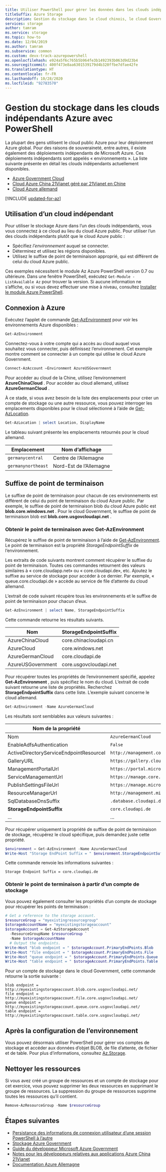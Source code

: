 ```yaml
---
title: Utiliser PowerShell pour gérer les données dans les clouds indépendants Azure
titleSuffix: Azure Storage
description: Gestion du stockage dans le cloud chinois, le cloud Government et le cloud allemand avec Azure PowerShell.
services: storage
author: tamram
ms.service: storage
ms.topic: how-to
ms.date: 12/04/2019
ms.author: tamram
ms.subservice: common
ms.custom: devx-track-azurepowershell
ms.openlocfilehash: e924a5f6c765b5b964fe3b1492393b063d9d23b4
ms.sourcegitcommit: 400f473e8aa6301539179d4b320ffbe7dfae42fe
ms.translationtype: HT
ms.contentlocale: fr-FR
ms.lasthandoff: 10/28/2020
ms.locfileid: "92783570"
---
```

# <a name="managing-storage-in-the-azure-independent-clouds-using-powershell"></a>Gestion du stockage dans les clouds indépendants Azure avec PowerShell

La plupart des gens utilisent le cloud public Azure pour leur déploiement Azure global. Pour des raisons de souveraineté, entre autres, il existe également des déploiements indépendants de Microsoft Azure. Ces déploiements indépendants sont appelés « environnements ». La liste suivante présente en détail les clouds indépendants actuellement disponibles.

* [Azure Government Cloud](https://azure.microsoft.com/features/gov/)
* [Cloud Azure China 21Vianet géré par 21Vianet en Chine](http://www.windowsazure.cn/)
* [Cloud Azure allemand](../../germany/germany-welcome.md)

[!INCLUDE [updated-for-az](../../../includes/updated-for-az.md)]

## <a name="using-an-independent-cloud"></a>Utilisation d’un cloud indépendant

Pour utiliser le stockage Azure dans l’un des clouds indépendants, vous vous connectez à ce cloud au lieu du cloud Azure public. Pour utiliser l’un des clouds indépendants plutôt que le cloud Azure public :

* Spécifiez *l’environnement* auquel se connecter.
* Déterminez et utilisez les régions disponibles.
* Utilisez le suffixe de point de terminaison approprié, qui est différent de celui du cloud Azure public.

Ces exemples nécessitent le module Az Azure PowerShell version 0.7 ou ultérieure. Dans une fenêtre PowerShell, exécutez `Get-Module -ListAvailable Az` pour trouver la version. Si aucune information ne s’affiche, ou si vous devez effectuer une mise à niveau, consultez [Installer le module Azure PowerShell](/powershell/azure/install-Az-ps).

## <a name="log-in-to-azure"></a>Connexion à Azure

Exécutez l’applet de commande [Get-AzEnvironment](/powershell/module/az.accounts/get-azenvironment) pour voir les environnements Azure disponibles :

```powershell
Get-AzEnvironment
```

Connectez-vous à votre compte qui a accès au cloud auquel vous souhaitez vous connecter, puis définissez l’environnement. Cet exemple montre comment se connecter à un compte qui utilise le cloud Azure Government.   

```powershell
Connect-AzAccount –Environment AzureUSGovernment
```

Pour accéder au cloud de la Chine, utilisez l’environnement **AzureChinaCloud** . Pour accéder au cloud allemand, utilisez **AzureGermanCloud** .

À ce stade, si vous avez besoin de la liste des emplacements pour créer un compte de stockage ou une autre ressource, vous pouvez interroger les emplacements disponibles pour le cloud sélectionné à l’aide de [Get-AzLocation](/powershell/module/az.resources/get-azlocation).

```powershell
Get-AzLocation | select Location, DisplayName
```

Le tableau suivant présente les emplacements retournés pour le cloud allemand.

|Emplacement | Nom d’affichage |
|----|----|
| `germanycentral` | Centre de l’Allemagne|
| `germanynortheast` | Nord-Est de l’Allemagne |


## <a name="endpoint-suffix"></a>Suffixe de point de terminaison

Le suffixe de point de terminaison pour chacun de ces environnements est différent de celui du point de terminaison du cloud Azure public. Par exemple, le suffixe de point de terminaison blob du cloud Azure public est **blob.core.windows.net** . Pour le cloud Government, le suffixe de point de terminaison blob est **blob.core.usgovcloudapi.net** .

### <a name="get-endpoint-using-get-azenvironment"></a>Obtenir le point de terminaison avec Get-AzEnvironment

Récupérez le suffixe de point de terminaison à l’aide de [Get-AzEnvironment](/powershell/module/az.accounts/get-azenvironment). Le point de terminaison est la propriété *StorageEndpointSuffix* de l’environnement.

Les extraits de code suivants montrent comment récupérer le suffixe du point de terminaison. Toutes ces commandes retournent des valeurs similaires à « core.cloudapp.net» ou « core.cloudapi.de», etc. Ajoutez le suffixe au service de stockage pour accéder à ce dernier. Par exemple, « queue.core.cloudapi.de » accède au service de file d’attente du cloud allemand.

L’extrait de code suivant récupère tous les environnements et le suffixe de point de terminaison pour chacun d’eux.

```powershell
Get-AzEnvironment | select Name, StorageEndpointSuffix 
```

Cette commande retourne les résultats suivants.

| Nom| StorageEndpointSuffix|
|----|----|
| AzureChinaCloud | core.chinacloudapi.cn|
| AzureCloud | core.windows.net |
| AzureGermanCloud | core.cloudapi.de|
| AzureUSGovernment | core.usgovcloudapi.net |

Pour récupérer toutes les propriétés de l’environnement spécifié, appelez **Get-AzEnvironment** , puis spécifiez le nom du cloud. L’extrait de code suivant retourne une liste de propriétés. Recherchez **StorageEndpointSuffix** dans cette liste. L’exemple suivant concerne le cloud allemand.

```powershell
Get-AzEnvironment -Name AzureGermanCloud
```

Les résultats sont semblables aux valeurs suivantes :

|Nom de la propriété|Valeur|
|----|----|
| Nom | `AzureGermanCloud` |
| EnableAdfsAuthentication | `False` |
| ActiveDirectoryServiceEndpointResourceI | `http://management.core.cloudapi.de/` |
| GalleryURL | `https://gallery.cloudapi.de/` |
| ManagementPortalUrl | `https://portal.microsoftazure.de/` |
| ServiceManagementUrl | `https://manage.core.cloudapi.de/` |
| PublishSettingsFileUrl| `https://manage.microsoftazure.de/publishsettings/index` |
| ResourceManagerUrl | `http://management.microsoftazure.de/` |
| SqlDatabaseDnsSuffix | `.database.cloudapi.de` |
| **StorageEndpointSuffix** | `core.cloudapi.de` |
| ... | ... |

Pour récupérer uniquement la propriété de suffixe de point de terminaison de stockage, récupérez le cloud spécifique, puis demandez juste cette propriété.

```powershell
$environment = Get-AzEnvironment -Name AzureGermanCloud
Write-Host "Storage EndPoint Suffix = " $environment.StorageEndpointSuffix
```

Cette commande renvoie les informations suivantes :

`Storage Endpoint Suffix = core.cloudapi.de`

### <a name="get-endpoint-from-a-storage-account"></a>Obtenir le point de terminaison à partir d’un compte de stockage

Vous pouvez également consulter les propriétés d’un compte de stockage pour récupérer les points de terminaison :

```powershell
# Get a reference to the storage account.
$resourceGroup = "myexistingresourcegroup"
$storageAccountName = "myexistingstorageaccount"
$storageAccount = Get-AzStorageAccount `
  -ResourceGroupName $resourceGroup `
  -Name $storageAccountName 
  # Output the endpoints.
Write-Host "blob endpoint = " $storageAccount.PrimaryEndPoints.Blob 
Write-Host "file endpoint = " $storageAccount.PrimaryEndPoints.File
Write-Host "queue endpoint = " $storageAccount.PrimaryEndPoints.Queue
Write-Host "table endpoint = " $storageAccount.PrimaryEndPoints.Table
```

Pour un compte de stockage dans le cloud Government, cette commande retourne la sortie suivante :

```
blob endpoint = http://myexistingstorageaccount.blob.core.usgovcloudapi.net/
file endpoint = http://myexistingstorageaccount.file.core.usgovcloudapi.net/
queue endpoint = http://myexistingstorageaccount.queue.core.usgovcloudapi.net/
table endpoint = http://myexistingstorageaccount.table.core.usgovcloudapi.net/
```

## <a name="after-setting-the-environment"></a>Après la configuration de l’environnement

Vous pouvez désormais utiliser PowerShell pour gérer vos comptes de stockage et accéder aux données d’objet BLOB, de file d’attente, de fichier et de table. Pour plus d’informations, consultez [Az.Storage](/powershell/module/az.storage).

## <a name="clean-up-resources"></a>Nettoyer les ressources

Si vous avez créé un groupe de ressources et un compte de stockage pour cet exercice, vous pouvez supprimer les deux ressources en supprimant le groupe de ressources. La suppression du groupe de ressources supprime toutes les ressources qu’il contient.

```powershell
Remove-AzResourceGroup -Name $resourceGroup
```

## <a name="next-steps"></a>Étapes suivantes

* [Persistance des informations de connexion utilisateur d’une session PowerShell à l’autre](/powershell/azure/context-persistence)
* [Stockage Azure Government](../../azure-government/compare-azure-government-global-azure.md)
* [Guide du développeur Microsoft Azure Government](../../azure-government/documentation-government-developer-guide.md)
* [Notes pour les développeurs relatives aux applications Azure China 21Vianet](https://msdn.microsoft.com/library/azure/dn578439.aspx)
* [Documentation Azure Allemagne](../../germany/germany-welcome.md)